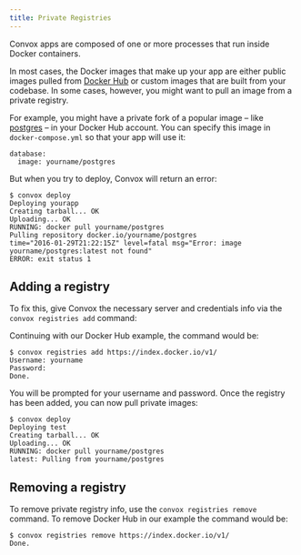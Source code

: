 ```yaml
---
title: Private Registries
---
```


Convox apps are composed of one or more processes that run inside Docker containers.

In most cases, the Docker images that make up your app are either public images pulled from [Docker Hub](https://hub.docker.com/) or custom images that are built from your codebase. In some cases, however, you might want to pull an image from a private registry.

For example, you might have a private fork of a popular image – like [postgres](https://hub.docker.com/_/postgres/) – in your Docker Hub account. You can specify this image in `docker-compose.yml` so that your app will use it:

    database:
      image: yourname/postgres

But when you try to deploy, Convox will return an error:

    $ convox deploy
    Deploying yourapp
    Creating tarball... OK
    Uploading... OK
    RUNNING: docker pull yourname/postgres
    Pulling repository docker.io/yourname/postgres
    time="2016-01-29T21:22:15Z" level=fatal msg="Error: image yourname/postgres:latest not found"
    ERROR: exit status 1

## Adding a registry

To fix this, give Convox the necessary server and credentials info via the `convox registries add` command:

Continuing with our Docker Hub example, the command would be:

    $ convox registries add https://index.docker.io/v1/
    Username: yourname
    Password:
    Done.

You will be prompted for your username and password. Once the registry has been added, you can now pull private images:

    $ convox deploy
    Deploying test
    Creating tarball... OK
    Uploading... OK
    RUNNING: docker pull yourname/postgres
    latest: Pulling from yourname/postgres

## Removing a registry

To remove private registry info, use the `convox registries remove` command. To remove Docker Hub in our example the command would be:

    $ convox registries remove https://index.docker.io/v1/
    Done.
